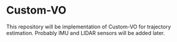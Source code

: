 # Custom-VO
This repository will be implementation of Custom-VO for trajectory estimation. Probably IMU and LIDAR sensors will be added later.
